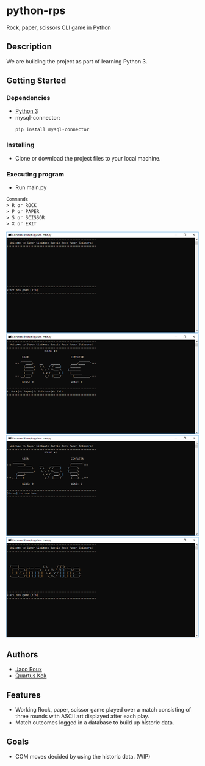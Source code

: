 # python-rps

Rock, paper, scissors CLI game in Python

## Description

We are building the project as part of learning Python 3.

## Getting Started

### Dependencies

* [Python 3](https://www.python.org/)
* mysql-connector:
    ```
    pip install mysql-connector
    ```

### Installing

* Clone or download the project files to your local machine. 

### Executing program

* Run main.py
```
Commands
> R or ROCK
> P or PAPER
> S or SCISSOR
> X or EXIT
```

![alt text](https://github.com/pjjroux/python-rps/blob/master/resources/images/welcome.PNG "Welcome to Super Ultimate Battle Rock Paper Scissors!")
![alt text](https://github.com/pjjroux/python-rps/blob/master/resources/images/play1.PNG "User plays rock but then lose to COM's paper")
![alt text](https://github.com/pjjroux/python-rps/blob/master/resources/images/play2.PNG "COM's rock beats player's scissor!")
![alt text](https://github.com/pjjroux/python-rps/blob/master/resources/images/result.PNG "It's another WIN for COM!")

## Authors

* [Jaco Roux](https://github.com/pjjroux)
* [Quartus Kok](https://github.com/qkok)

## Features

* Working Rock, paper, scissor game played over a match consisting of three rounds with ASCII art displayed after each play.
* Match outcomes logged in a database to build up historic data.

## Goals
* COM moves decided by using the historic data. (WIP)
